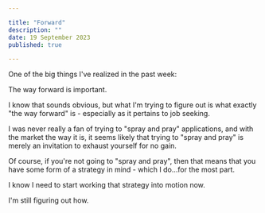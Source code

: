 ```yaml
---

title: "Forward"
description: ""
date: 19 September 2023
published: true

---
```


One of the big things I've realized in the past week:

The way forward is important. 

I know that sounds obvious, but what I'm trying to figure out is what exactly "the way forward" is - especially as it pertains to job seeking.

I was never really a fan of trying to "spray and pray" applications, and with the market the way it is, it seems likely that trying to "spray and pray" is merely an invitation to exhaust yourself for no gain.

Of course, if you're not going to "spray and pray", then that means that you have some form of a strategy in mind - which I do...for the most part.

I know I need to start working that strategy into motion now.

I'm still figuring out how.
